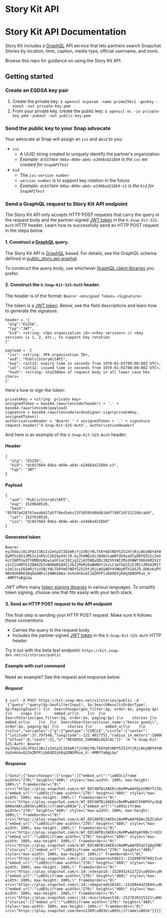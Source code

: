 # Story Kit API

# Story Kit API Documentation

Story Kit includes a [GraphQL](https://graphql.org/ "GraphQL") API service that lets partners search Snapchat Stories by location, time, caption, media type, official username, and more.

Browse this repo for guidance on using the Story Kit API.

## Getting started

### Create an ESDSA key pair
1. Create the private key:
`$ openssl ecparam -name prime256v1 -genkey -noout -out private-key.pem`
2. From your private key, create the public key:
`$ openssl ec -in private-key.pem -pubout -out public-key.pem`

### Send the public key to your Snap advocate
Your advocate at Snap will assign an `iss` and a`kid` to you:

- `iss`
  - A UUID string created to uniquely identify the partner's organization
  - *Example: `dcb57664-94ba-469e-ab4c-e2468ad218b9` is the `iss` we created for `SnapAPITest`*
- `kid`
  - The `iss-version number`
  - `version number` is to support key rotation in the future
  - *Example: `dcb57664-94ba-469e-ab4c-e2468ad218b9-v1` is the `kid` for `SnapAPITest`*

### Send a GraphQL request to Story Kit API endpoint
The Story Kit API only accepts HTTP POST requests that carry the query in the request body and the partner-signed [JWT token](https://jwt.io/introduction/ "JWT token") in the `X-Snap-Kit-S2S-Auth` HTTP header. Learn how to successfully send an HTTP POST request in the steps below.

#### 1. Construct a [GraphQL](https://graphql.org/ "GraphQL") query.

The Story Kit API is [GraphQL](https://graphql.org/ "GraphQL") based. For details, see the GraphQL schema defined in [public_story_api.graphql](gqlschema/public_story_api.graphql).

To construct the query body, use whichever [GraphQL client libraries](https://graphql.org/code/#graphql-clients "GraphQL client libraries") you prefer.

#### 2. Construct the `X-Snap-Kit-S2S-Auth` header.

The header is of the format:
`Bearer <Unsigned Token>.<Signature>`

The token is a [JWT token](https://jwt.io/introduction/ "JWT token"). Below, see the field descriptions and learn how to generate the signature.

```
header = '{
 "alg":"ES256",
 "typ":"JWT",
 "kid": <string: <3pa organization id>-v<key version>> // <key version> is 1, 2, etc., to support key rotation
}'

payload = '{
 "iss": <string: 3PA organization ID>,
 "aud": "PublicStoryKitAPI",
 "exp": <int32: expiry time in seconds from 1970-01-01T00:00:00Z UTC>,
 "iat": <int32: issued time in seconds from 1970-01-01T00:00:00Z UTC>,
 "hash": <string: sha256Hex of request body in all lower case hex chars>
}'
```

Here's how to sign the token:

```
privateKey = <string: private key>
unsignedToken = base64.rawurlencode(header) + '.' + base64.rawurlencode(payload)
signature = base64.rawurlencode(ecdsaSigner.sign(privateKey, unsignedToken))
authorizationHeader = 'Bearer ' + unsignedToken + '.' + signature
request.header(‘X-Snap-Kit-S2S-Auth’, authorizationHeader)
```

And here is an example of the `X-Snap-Kit-S2S-Auth` header:

#### Header
```
{
  "alg": "ES256",
  "kid": "dcb57664-94ba-469e-ab4c-e2468ad218b9-v1",
  "typ": "JWT"
}
```
#### Payload
```
{
  "aud": "PublicStoryKitAPI",
  "exp": 1529640526,
  "hash": "85f07ad28767eaab637a5f78ed3ebc23f58595d08db14df7d8f2df312106cab9",
  "iat": 1527630526,
  "iss": "dcb57664-94ba-469e-ab4c-e2468ad218b9"
}
```

#### Generated token
`Bearer eyJhbGciOiJFUzI1NiIsImtpZCI6ImRjYjU3NjY0LTk0YmEtNDY5ZS1hYjRjLWUyNDY4YWQyMThiOS12MSIsInR5cCI6IkpXVCJ9.eyJhdWQiOiJQdWJsaWNTdG9yeUtpdEFQSSIsImV4cCI6MTUyOTY0MDUyNiwiaGFzaCI6Ijg1ZjA3YWQyODc2N2VhYWI2MzdhNWY3OGVkM2ViYzIzZjU4NTk1ZDA4ZGIxNGRmN2Q4ZjJkZjMxMjEwNmNhYjkiLCJpYXQiOjE1Mjc2MzA1MjYsImlzcyI6ImRjYjU3NjY0LTk0YmEtNDY5ZS1hYjRjLWUyNDY4YWQyMThiOSJ9.OUKz6vPYH6VQVk0KK30qOaUWhvc50WH1HAa-VoXxHnkuG5JmZRFPizbDdEOjK8qSDNGPKuo_X--4MM7faBgLGw`

JWT offers many [token signing libraries](https://jwt.io/) in various languages. To simplify token signing, choose one that fits easily with your tech stack.

#### 3. Send an HTTP POST request to the API endpoint

The final step is sending your HTTP POST request. Make sure it follows these conventions:
- Carries the query in the request body
- Includes the partner signed [JWT token](https://jwt.io/introduction/ "JWT token") in the `X-Snap-Kit-S2S-Auth` HTTP header

Try it out with the beta test endpoint: `https://kit.snap-dev.net/v1/stories/public`

#### Example with curl command
Need an example? See the request and response below.

##### Request
```
$ curl -X POST https://kit.snap-dev.net/v1/stories/public -d '{"query":"query($g:GeoFilterInput!, $o:SearchResultsOrderType!, $p:PagingInput!) {\n  SearchSnaps(geo_filter:$g, order:$o, paging:$p) {\n    snaps {\n      embed_url\n    }\n  }\n  SearchStories(geo_filter:$g, order:$o, paging:$p) {\n    stories {\n      embed_url\n    }\n  }\n  SearchUserStories(user_name:\"kevin guedj\", order:$o, paging:$p) {\n    stories {\n      embed_url\n    }\n  }\n}\n","variables":{"g":{"geotype":"CIRCLE","circle":{"center":{"latitude":37.797548,"longitude":-122.402775},"radius_in_meters":1000000}},"p":{"offset":0,"count":5},"o":"REVERSE_CHRONOLOGICAL"}}' -H "X-Snap-Kit-S2S-Auth: Bearer eyJhbGciOiJFUzI1NiIsImtpZCI6ImRjYjU3NjY0LTk0YmEtNDY5ZS1hYjRjLWUyNDY4YWQyMThiOS12MSIsInR5cCI6IkpXVCJ9.eyJhdWQiOiJQdWJsaWNTdG9yeUtpdEFQSSIsImV4cCI6MTUyOTY0MDUyNiwiaGFzaCI6Ijg1ZjA3YWQyODc2N2VhYWI2MzdhNWY3OGVkM2ViYzIzZjU4NTk1ZDA4ZGIxNGRmN2Q4ZjJkZjMxMjEwNmNhYjkiLCJpYXQiOjE1Mjc2MzA1MjYsImlzcyI6ImRjYjU3NjY0LTk0YmEtNDY5ZS1hYjRjLWUyNDY4YWQyMThiOSJ9.OUKz6vPYH6VQVk0KK30qOaUWhvc50WH1HAa-VoXxHnkuG5JmZRFPizbDdEOjK8qSDNGPKuo_X--4MM7faBgLGw"
```
##### Response
```
{"data":{"SearchSnaps":{"snaps":[{"embed_url":"\u003ciframe width=\"270\" height=\"480\" style=\"max-width: 100%; max-height: 100%;\" frameborder=\"0\" src=\"https://play.snapchat.com/o:W7_EDlXWTBiXAEEniNoMPwAAYOyGtM6YTz3GaAWP8mLrkAWP8mLigAHanAA\u003e\u003c/iframe\u003e"},{"embed_url":"\u003ciframe width=\"270\" height=\"480\" style=\"max-width: 100%; max-height: 100%;\" frameborder=\"0\" src=\"https://play.snapchat.com/o:W7_EDlXWTBiXAEEniNoMPwAAYCVhBPbYycEqMAWP8mLEiAWP8mK-dAHanAA\u003e\u003c/iframe\u003e"},{"embed_url":"\u003ciframe width=\"270\" height=\"480\" style=\"max-width: 100%; max-height: 100%;\" frameborder=\"0\" src=\"https://play.snapchat.com/o:W7_EDlXWTBiXAEEniNoMPwAAY68Ac2DZCxDvNAWP8mLYtAWP8mLRuAHanAA\u003e\u003c/iframe\u003e"},{"embed_url":"\u003ciframe width=\"270\" height=\"480\" style=\"max-width: 100%; max-height: 100%;\" frameborder=\"0\" src=\"https://play.snapchat.com/o:W7_EDlXWTBiXAEEniNoMPwAAYqAY80LtrnQ1OAWP8mKxiAWP8mKnvAHanAA\u003e\u003c/iframe\u003e"},{"embed_url":"\u003ciframe width=\"270\" height=\"480\" style=\"max-width: 100%; max-height: 100%;\" frameborder=\"0\" src=\"https://play.snapchat.com/o:W7_EDlXWTBiXAEEniNoMPwAAYD5qSTgQgIMBlAWP8mKl7AWP8mKdsAHanAA\u003e\u003c/iframe\u003e"}]},"SearchStories":{"stories":[{"embed_url":"\u003ciframe width=\"270\" height=\"480\" style=\"max-width: 100%; max-height: 100%;\" frameborder=\"0\" src=\"https://play.snapchat.com/c:14::airpowerout0613::1528907076823\u003e\u003c/iframe\u003e"},{"embed_url":"\u003ciframe width=\"270\" height=\"480\" style=\"max-width: 100%; max-height: 100%;\" frameborder=\"0\" src=\"https://play.snapchat.com/c:14::e3expo18::1528932412723\u003e\u003c/iframe\u003e"},{"embed_url":"\u003ciframe width=\"270\" height=\"480\" style=\"max-width: 100%; max-height: 100%;\" frameborder=\"0\" src=\"https://play.snapchat.com/c:14::nbaparade18181::1528844423644\u003e\u003c/iframe\u003e"},{"embed_url":"\u003ciframe width=\"270\" height=\"480\" style=\"max-width: 100%; max-height: 100%;\" frameborder=\"0\" src=\"https://play.snapchat.com/c:14::musclebeach18::1527628315321\u003e\u003c/iframe\u003e"}]},"SearchUserStories":{"stories":[{"embed_url":"\u003ciframe width=\"270\" height=\"480\" style=\"max-width: 100%; max-height: 100%;\" frameborder=\"0\" src=\"https://play.snapchat.com/kevs2309\u003e\u003c/iframe\u003e"}]}}}
```
